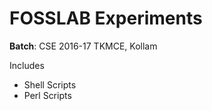 # FOSSLAB Experiments

**Batch**: CSE 2016-17 TKMCE, Kollam

Includes

+ Shell Scripts
+ Perl Scripts

